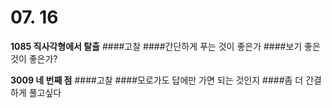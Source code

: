 # 07. 16
**1085 직사각형에서 탈출**
####고찰
####간단하게 푸는 것이 좋은가
####보기 좋은 것이 좋은가?


**3009 네 번째 점**
####고찰
####모로가도 답에만 가면 되는 것인지
####좀 더 간결하게 풀고싶다
